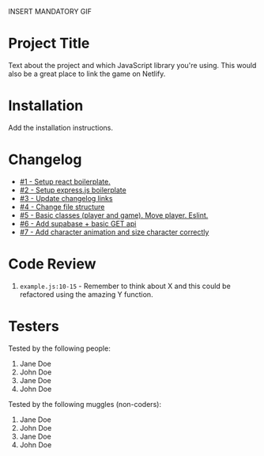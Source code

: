 INSERT MANDATORY GIF

# Project Title

Text about the project and which JavaScript library you're using. This would also be a great place to link the game on Netlify.

# Installation

Add the installation instructions.

# Changelog

-   [#1 - Setup react boilerplate.](https://github.com/theo0165/voucher-world/pull/1)
-   [#2 - Setup express.js boilerplate](https://github.com/theo0165/voucher-world/pull/2)
-   [#3 - Update changelog links](https://github.com/theo0165/voucher-world/pull/3)
-   [#4 - Change file structure](https://github.com/theo0165/voucher-world/pull/4)
-   [#5 - Basic classes (player and game). Move player. Eslint.](https://github.com/theo0165/voucher-world/pull/5)
-   [#6 - Add supabase + basic GET api](https://github.com/theo0165/voucher-world/pull/6)
-   [#7 - Add character animation and size character correctly](https://github.com/theo0165/voucher-world/pull/7)

# Code Review

1. `example.js:10-15` - Remember to think about X and this could be refactored using the amazing Y function.

# Testers

Tested by the following people:

1. Jane Doe
2. John Doe
3. Jane Doe
4. John Doe

Tested by the following muggles (non-coders):

1. Jane Doe
2. John Doe
3. Jane Doe
4. John Doe
